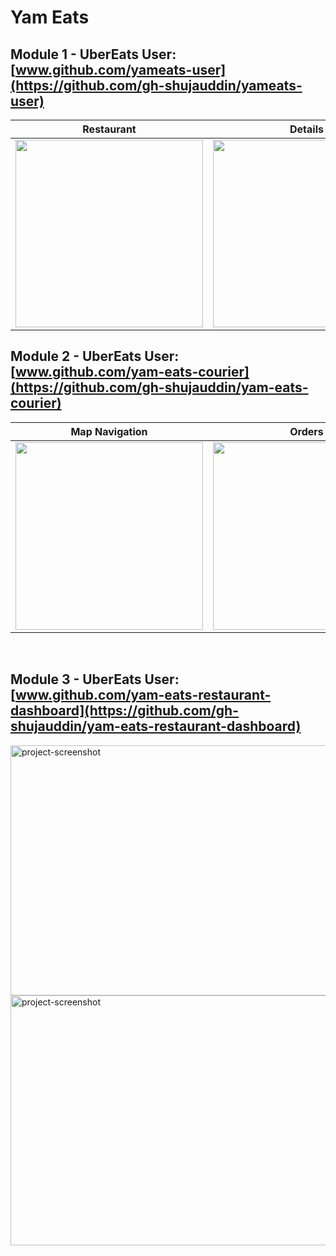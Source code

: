 # Yam Eats

## Module 1 - UberEats User: [www.github.com/yameats-user](https://github.com/gh-shujauddin/yameats-user)

Restaurant | Details | Orders | Track order
--- | --- | --- |--- 
<img src="https://github.com/gh-shujauddin/public-images/assets/73093103/5f10c6ef-5027-479b-ba67-f55ecd28cfbe" width="300" /> | <img src="https://github.com/gh-shujauddin/yameats-user/assets/73093103/2a614591-2b15-4b98-9aef-316717b830f9" width="300" /> | <img src="https://github.com/gh-shujauddin/yameats-user/assets/73093103/9b6533e2-b8e5-4091-a45d-faeeff481eda" width="300" />  | <img src="https://github.com/gh-shujauddin/yameats-user/assets/73093103/876b9901-51d3-4bd6-be01-74b20d427991" width="300" />


## Module 2 - UberEats User: [www.github.com/yam-eats-courier](https://github.com/gh-shujauddin/yam-eats-courier)

Map Navigation | Orders | Order details | Destination routing
--- | --- | --- |--- 
<img src="https://github.com/gh-shujauddin/yam-eats-courier/assets/73093103/6e6c3f69-c85c-4807-bc69-bb3cc51b6630" width="300" /> | <img src="https://github.com/gh-shujauddin/yam-eats-courier/assets/73093103/dc3259ac-6c78-411f-9e36-011cdd78190c" width="300" /> | <img src="https://github.com/gh-shujauddin/yam-eats-courier/assets/73093103/7cdeb382-b418-40fd-885f-feb0bfe02afb" width="300" />  | <img src="https://github.com/gh-shujauddin/yam-eats-courier/assets/73093103/90dddbc6-fd26-47e6-b216-0071612ac67e" width="300" />

<br />

## Module 3 - UberEats User: [www.github.com/yam-eats-restaurant-dashboard](https://github.com/gh-shujauddin/yam-eats-restaurant-dashboard)

<img src="https://github.com/gh-shujauddin/public-images/assets/73093103/04a6cef3-9dba-4bcd-85e4-92947eb5410e" alt="project-screenshot" width="700" height="400/">

<img src="https://github.com/gh-shujauddin/public-images/assets/73093103/c786a9ea-054b-4ac7-9558-35a89cd25ba8" alt="project-screenshot" width="700" height="400/">

  
